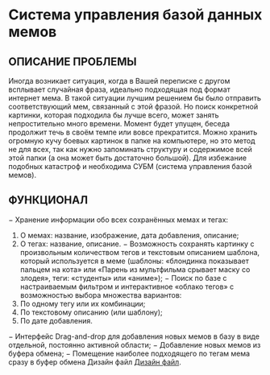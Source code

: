 # Система управления базой данных мемов
## ОПИСАНИЕ ПРОБЛЕМЫ
Иногда возникает ситуация, когда в Вашей переписке с другом всплывает случайная фраза, идеально подходящая
под формат интернет мема. В такой ситуации лучшим решением бы было отправить соответствующий мем,
связанный с этой фразой. Но поиск конкретной картинки, которая подходила бы лучше всего, может занять
непростительно много времени. Момент будет упущен, беседа продолжит течь в своём темпе или вовсе
прекратится. Можно хранить огромную кучу боевых картинок в папке на компьютере, но это метод не для всех, так
как нужно запоминать структуру и содержимое всей этой папки (а она может быть достаточно большой). Для
избежание подобных катастроф и необходима СУБМ (система управления базой мемов).
## ФУНКЦИОНАЛ
− Хранение информации обо всех сохранённых мемах и тегах:
1) О мемах: название, изображение, дата добавления, описание;
2) О тегах: название, описание.
− Возможность сохранять картинку с произвольным количеством тегов и текстовым описанием шаблона, который
используется в меме (шаблоны: «блондинка показывает пальцем на кота» или «Парень из мультфильма срывает
маску со злодея», теги: «студенты» или «аниме»);
− Поиск по базе с настраиваемым фильтром и интерактивное «облако тегов» с возможностью выбора множества
вариантов:
1) По одному тегу или их комбинации;
2) По текстовому описанию (или шаблону);
3) По дате добавления.

− Интерфейс Drag-and-drop для добавления новых мемов в базу в виде отдельной, постоянно активной области;
− Добавление новых мемов из буфера обмена;
− Помещение наиболее подходящего по тегам мема сразу в буфер обмена
Дизайн файл [Дизайн файл](https://www.figma.com/file/pO1k2fIUDuVVmB6rzlgSwZ/%D0%94%D0%B8%D0%B7%D0%B0%D0%B9%D0%BD-%D0%B2%D0%B2%D0%BF%D0%B4?node-id=2%3A2).
